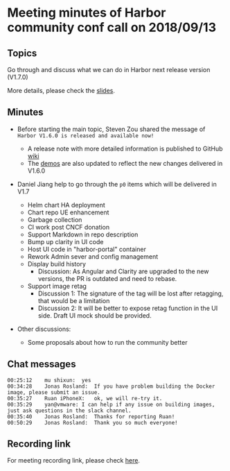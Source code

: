 # Meeting minutes of Harbor community conf call on 2018/09/13

## Topics

Go through and discuss what we can do in Harbor next release version (V1.7.0)

More details, please check the [slides](./community_call_2018-09-13.pptx).

## Minutes

* Before starting the main topic, Steven Zou shared the message of `Harbor V1.6.0 is released and available now!`
  * A release note with more detailed information is published to GitHub [wiki](https://github.com/goharbor/harbor/wiki/Release-1.6.0)
  * The [demos](https://github.com/goharbor/harbor/wiki/Video-demos-for-Harbor) are also updated to reflect the new changes delivered in V1.6.0
* Daniel Jiang help to go through the `p0` items which will be delivered in V1.7
  * Helm chart HA deployment
  * Chart repo UE enhancement
  * Garbage collection
  * CI work post CNCF donation
  * Support Markdown in repo description
  * Bump up clarity in UI code
  * Host UI code in "harbor-portal" container
  * Rework Admin sever and config management
  * Display build history
    * Discussion: As Angular and Clarity are upgraded to the new versions, the PR is outdated and need to rebase.
  * Support image retag
    * Discussion 1: The signature of the tag will be lost after retagging, that would be a limitation
    * Discussion 2: It will be better to expose retag function in the UI side. Draft UI mock should be provided.

* Other discussions:
  * Some proposals about how to run the community better

## Chat messages

```
00:25:12	mu shixun:	yes
00:34:28	Jonas Rosland:	If you have problem building the Docker image, please submit an issue.
00:35:27	Ruan iPhoneX:	ok, we will re-try it.
00:35:29	yan@vmware:	I can help if any issue on building images, just ask questions in the slack channel.
00:35:40	Jonas Rosland:	Thanks for reporting Ruan!
00:50:29	Jonas Rosland:	Thank you so much everyone!
```

## Recording link

For meeting recording link, please check [here](https://zoom.us/recording/share/TliR9KB5pD4wtoX9BTazSLcpIqM6HQCH_COMDNHKKD-wIumekTziMw?startTime=1536844010000).
